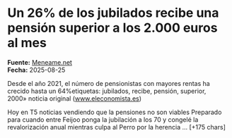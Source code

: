 # Un 26% de los jubilados recibe una pensión superior a los 2.000 euros al mes

**Fuente:** [Meneame.net](https://www.meneame.net/m/actualidad/26-jubilados-recibe-pension-superior-2-000-euros-mes)  
**Fecha:** 2025-08-25

Desde el año 2021, el número de pensionistas con mayores rentas ha crecido hasta un 64%etiquetas: jubilados, recibe, pensión, superior, 2000» noticia original (www.eleconomista.es)

Hoy en T5 noticias vendiendo que la pensiones no son viables Preparado para cuando entre Feijoo ponga la jubilación a los 70 y congelé la revalorización anual mientras culpa al Perro por la herencia … [+175 chars]
